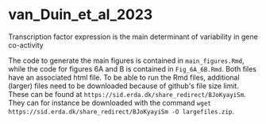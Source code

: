 # van_Duin_et_al_2023
Transcription factor expression is the main determinant of variability in gene co-activity

The code to generate the main figures is contained in `main_figures.Rmd`, while the code for figures 6A and B is contained in `Fig_6A_6B.Rmd`. Both files have an associated html file. To be able to run the Rmd files, additional (larger) files need to be downloaded because of github's file size limit. These can be found at `https://sid.erda.dk/share_redirect/BJoKyayiSm`. They can for instance be downloaded with the command `wget https://sid.erda.dk/share_redirect/BJoKyayiSm -O largefiles.zip`. 
